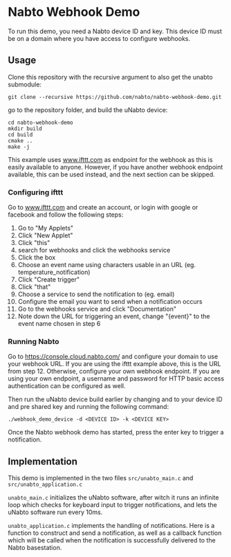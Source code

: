 # Nabto Webhook Demo

To run this demo, you need a Nabto device ID and key. This device ID must be on a domain where you have access to configure webhooks.

## Usage
Clone this repository with the recursive argument to also get the unabto submodule:
```
git clone --recursive https://github.com/nabto/nabto-webhook-demo.git
```

go to the repository folder, and build the uNabto device:
```
cd nabto-webhook-demo
mkdir build
cd build
cmake ..
make -j
```

This example uses www.ifttt.com as endpoint for the webhook as this is easily available to anyone. However, if you have another webhook endpoint available, this can be used instead, and the next section can be skipped.

### Configuring ifttt
Go to www.ifttt.com and create an account, or login with google or facebook and follow the following steps:

 1. Go to "My Applets"
 2. Click "New Applet"
 3. Click "this"
 4. search for webhooks and click the webhooks service
 5. Click the box
 6. Choose an event name using characters usable in an URL (eg. temperature_notification)
 7. Click "Create trigger"
 8. Click "that"
 9. Choose a service to send the notification to (eg. email)
 10. Configure the email you want to send when a notification occurs
 11. Go to the webhooks service and click "Documentation"
 12. Note down the URL for triggering an event, change "{event}" to the event name chosen in step 6

### Running Nabto

Go to https://console.cloud.nabto.com/ and configure your domain to use your webhook URL. If you are using the ifttt example above, this is the URL from step 12. Otherwise, configure your own webhook endpoint. If you are using your own endpoint, a username and password for HTTP basic access authentication can be configured as well.

Then run the uNabto device build earlier by changing <DEVICE ID> and <DEVICE KEY> to your device ID and pre shared key and running the following command:
```
./webhook_demo_device -d <DEVICE ID> -k <DEVICE KEY>
```
Once the Nabto webhook demo has started, press the enter key to trigger a notification.

## Implementation

This demo is implemented in the two files `src/unabto_main.c` and `src/unabto_application.c`

`unabto_main.c` initializes the uNabto software, after witch it runs an infinite loop which checks for keyboard input to trigger notifications, and lets the uNabto software run every 10ms.

`unabto_application.c` implements the handling of notifications. Here is a function to construct and send a notification, as well as a callback function which will be called when the notification is successfully delivered to the Nabto basestation.
